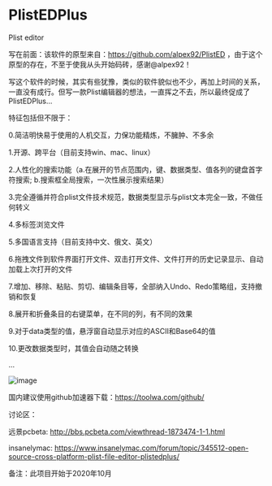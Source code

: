 # PlistEDPlus
Plist editor

写在前面：该软件的原型来自：https://github.com/alpex92/PlistED  ，由于这个原型的存在，不至于使我从头开始码砖，感谢@alpex92！

写这个软件的时候，其实有些犹豫，类似的软件貌似也不少，再加上时间的关系，一直没有成行。但写一款Plist编辑器的想法，一直挥之不去，所以最终促成了PlistEDPlus...

特征包括但不限于：

0.简洁明快易于使用的人机交互，力保功能精炼，不臃肿、不多余

1.开源、跨平台（目前支持win、mac、linux）

2.人性化的搜索功能（a.在展开的节点范围内，键、数据类型、值各列的键盘首字符搜索; b.搜索框全局搜索，一次性展示搜索结果）

3.完全遵循并符合plist文件技术规范，数据类型显示与plist文本完全一致，不做任何转义

4.多标签浏览文件

5.多国语言支持（目前支持中文、俄文、英文）

6.拖拽文件到软件界面打开文件、双击打开文件、文件打开的历史记录显示、自动加载上次打开的文件

7.增加、移除、粘贴、剪切、编辑条目等，全部纳入Undo、Redo策略组，支持撤销和恢复

8.展开和折叠条目的右键菜单，在不同的列，有不同的效果

9.对于data类型的值，悬浮窗自动显示对应的ASCII和Base64的值

10.更改数据类型时，其值会自动随之转换

...

![image](https://github.com/ic005k/PlistEDPlus/blob/main/plist.png)

国内建议使用github加速器下载：https://toolwa.com/github/

讨论区：

远景pcbeta: http://bbs.pcbeta.com/viewthread-1873474-1-1.html

insanelymac: https://www.insanelymac.com/forum/topic/345512-open-source-cross-platform-plist-file-editor-plistedplus/

备注：此项目开始于2020年10月

